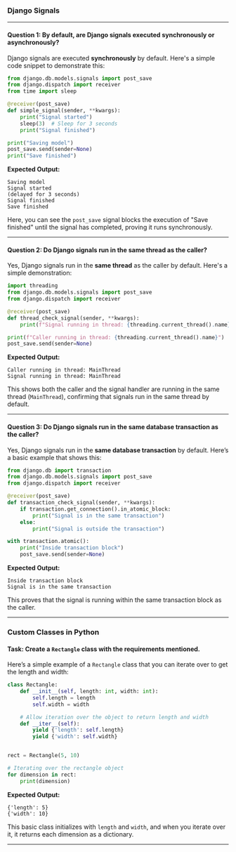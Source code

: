 ### Django Signals

---

#### Question 1: By default, are Django signals executed synchronously or asynchronously?

Django signals are executed **synchronously** by default. Here's a simple code snippet to demonstrate this:

```python
from django.db.models.signals import post_save
from django.dispatch import receiver
from time import sleep

@receiver(post_save)
def simple_signal(sender, **kwargs):
    print("Signal started")
    sleep(3)  # Sleep for 3 seconds
    print("Signal finished")

print("Saving model")
post_save.send(sender=None)
print("Save finished")
```

**Expected Output:**

```
Saving model
Signal started
(delayed for 3 seconds)
Signal finished
Save finished
```

Here, you can see the `post_save` signal blocks the execution of "Save finished" until the signal has completed, proving it runs synchronously.

---

#### Question 2: Do Django signals run in the same thread as the caller?

Yes, Django signals run in the **same thread** as the caller by default. Here's a simple demonstration:

```python
import threading
from django.db.models.signals import post_save
from django.dispatch import receiver

@receiver(post_save)
def thread_check_signal(sender, **kwargs):
    print(f"Signal running in thread: {threading.current_thread().name}")

print(f"Caller running in thread: {threading.current_thread().name}")
post_save.send(sender=None)
```

**Expected Output:**

```
Caller running in thread: MainThread
Signal running in thread: MainThread
```

This shows both the caller and the signal handler are running in the same thread (`MainThread`), confirming that signals run in the same thread by default.

---

#### Question 3: Do Django signals run in the same database transaction as the caller?

Yes, Django signals run in the **same database transaction** by default. Here’s a basic example that shows this:

```python
from django.db import transaction
from django.db.models.signals import post_save
from django.dispatch import receiver

@receiver(post_save)
def transaction_check_signal(sender, **kwargs):
    if transaction.get_connection().in_atomic_block:
        print("Signal is in the same transaction")
    else:
        print("Signal is outside the transaction")

with transaction.atomic():
    print("Inside transaction block")
    post_save.send(sender=None)
```

**Expected Output:**

```
Inside transaction block
Signal is in the same transaction
```

This proves that the signal is running within the same transaction block as the caller.

---

### Custom Classes in Python

#### Task: Create a `Rectangle` class with the requirements mentioned.

Here’s a simple example of a `Rectangle` class that you can iterate over to get the length and width:

```python
class Rectangle:
    def __init__(self, length: int, width: int):
        self.length = length
        self.width = width

    # Allow iteration over the object to return length and width
    def __iter__(self):
        yield {'length': self.length}
        yield {'width': self.width}


rect = Rectangle(5, 10)

# Iterating over the rectangle object
for dimension in rect:
    print(dimension)
```

**Expected Output:**

```
{'length': 5}
{'width': 10}
```

This basic class initializes with `length` and `width`, and when you iterate over it, it returns each dimension as a dictionary.

---

